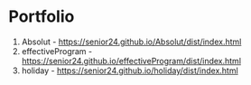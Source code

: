 # Portfolio

1) Absolut - https://senior24.github.io/Absolut/dist/index.html
2) effectiveProgram - https://senior24.github.io/effectiveProgram/dist/index.html
3) holiday - https://senior24.github.io/holiday/dist/index.html
